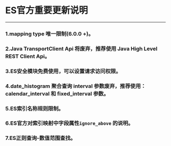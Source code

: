 # ES官方重要更新说明
---
### 1.mapping type 唯一限制(6.0.0 +)。
### 2.Java TransportClient Api 将废弃，推荐使用 Java High Level REST Client Api。
### 3.ES安全模块免费使用，可以设置请求访问权限。
### 4.date_histogram 聚合查询 interval 参数废弃，推荐使用：calendar_interval 和 fixed_interval 参数。
### 5.ES索引名称规则限制。
### 6.ES官方对索引映射中字段属性`ignore_above` 的说明。
### 7.ES正则查询-数值范围查找。


